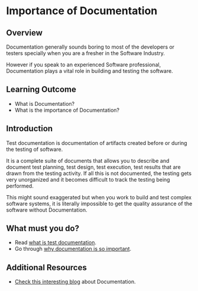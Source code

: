 # Importance of Documentation

## Overview

Documentation generally sounds boring to most of the developers or testers specially when you are a fresher in the Software Industry. 

However if you speak to an experienced Software professional, Documentation plays a vital role in building and testing the software.

## Learning Outcome

- What is Documentation?
- What is the importance of Documentation?

## Introduction 

Test documentation is documentation of artifacts created before or during the testing of software.  

It is a complete suite of documents that allows you to describe and document test planning, test design, test execution, test results that are drawn from the testing activity.
If all this is not documented, the testing gets very unorganized and it becomes difficult to track the testing being performed. 

This might sound exaggerated but when you work to build and test complex software systems, it is literally impossible to get the quality assurance of the software without Documentation.

## What must you do? 
- Read [what is test documentation](https://www.guru99.com/testing-documentation.html).
- Go through [why documentation is so important](https://www.softwaretestingclass.com/why-documentation-is-important-in-software-testing/).

## Additional Resources
- [Check this interesting blog](https://www.youtube.com/watch?v=IfXVEz_mMHI) about Documentation.

